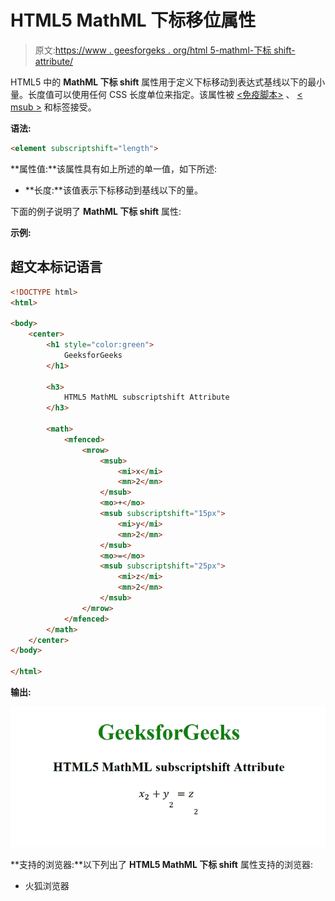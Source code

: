 # HTML5 MathML 下标移位属性

> 原文:[https://www . geesforgeks . org/html 5-mathml-下标 shift-attribute/](https://www.geeksforgeeks.org/html5-mathml-subscriptshift-attribute/)

HTML5 中的 **MathML 下标 shift** 属性用于定义下标移动到表达式基线以下的最小量。长度值可以使用任何 CSS 长度单位来指定。该属性被 [<免疫脚本>](https://www.geeksforgeeks.org/html5-mathml-mmultiscripts-tag/) 、 [< msub >](https://www.geeksforgeeks.org/html5-mathml-msub-tag/) 和[<msub up>](https://www.geeksforgeeks.org/html5-mathml-msubsup-tag/)标签接受。

**语法:**

```html
<element subscriptshift="length">

```

**属性值:**该属性具有如上所述的单一值，如下所述:

*   **长度:**该值表示下标移动到基线以下的量。

下面的例子说明了 **MathML 下标 shift** 属性:

**示例:**

## 超文本标记语言

```html
<!DOCTYPE html>
<html>

<body>
    <center>
        <h1 style="color:green">
            GeeksforGeeks
        </h1>

        <h3>
            HTML5 MathML subscriptshift Attribute
        </h3>

        <math>
            <mfenced>
                <mrow>
                    <msub>
                        <mi>x</mi>
                        <mn>2</mn>
                    </msub>
                    <mo>+</mo>
                    <msub subscriptshift="15px">
                        <mi>y</mi>
                        <mn>2</mn>
                    </msub>
                    <mo>=</mo>
                    <msub subscriptshift="25px">
                        <mi>z</mi>
                        <mn>2</mn>
                    </msub>
                </mrow>
            </mfenced>
        </math>
    </center>
</body>

</html>
```

**输出:**

![](img/2c135df1ee0770eb704df2972a4750c1.png)

**支持的浏览器:**以下列出了 **HTML5 MathML 下标 shift** 属性支持的浏览器:

*   火狐浏览器